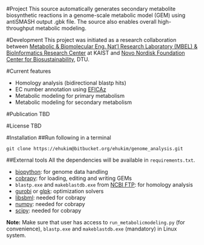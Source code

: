 #Project
This source automatically generates secondary metabolite biosynthetic reactions in a genome-scale metabolic model (GEM) using antiSMASH output .gbk file. The source also enables overall high-throughput metabolic modeling.

#Development
This project was initiated as a research collaboration between [Metabolic & Biomolecular Eng. Nat’l Research Laboratory (MBEL) & BioInformatics Research Center](http://mbel.kaist.ac.kr/) at KAIST and [Novo Nordisk Foundation Center for Biosustainability](http://www.biosustain.dtu.dk/english), DTU.

#Current features
* Homology analysis (bidirectional blastp hits)
* EC number annotation using [EFICAz](http://cssb.biology.gatech.edu/skolnick/webservice/EFICAz2/index.html)
* Metabolic modeling for primary metabolism
* Metabolic modeling for secondary metabolism

#Publication
TBD

#License
TBD

#Installation
##Run following in a terminal
```
git clone https://ehukim@bitbucket.org/ehukim/genome_analysis.git
```

##External tools
All the dependencies will be available in `requirements.txt`.
* [biopython](http://biopython.org/): for genome data handling
* [cobrapy](https://github.com/opencobra/cobrapy): for loading, editing and writing GEMs
* `blastp.exe` and `makeblastdb.exe` from [NCBI FTP](ftp://ftp.ncbi.nlm.nih.gov/blast/executables/blast+/2.2.28/): for homology analysis
* [gurobi](http://www.gurobi.com/) or [glpk](https://www.gnu.org/software/glpk/): optimization solvers
* [libsbml](http://sbml.org/Main_Page): needed for cobrapy
* [numpy](http://www.numpy.org/): needed for cobrapy
* [scipy](http://scipy.org/): needed for cobrapy

**Note:** Make sure that user has access to `run_metabolicmodeling.py` (for convenience), `blastp.exe` and `makeblastdb.exe` (mandatory) in Linux system.

